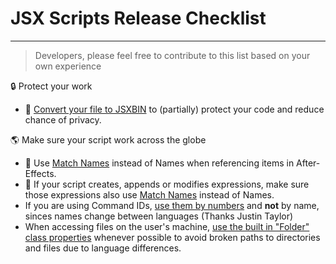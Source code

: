 # JSX Scripts Release Checklist
---
> Developers, please feel free to contribute to this list based on your own experience




🔒 Protect your work
* 🐑 [Convert your file to JSXBIN](https://extendscript.docsforadobe.dev/vscode-debugger/vscode-extension-features.html#exporting-as-binary) to (partially) protect your code and reduce chance of privacy.

🌎 Make sure your script work across the globe
* 🐑 Use [Match Names](/resources/matchNames.md) instead of Names when referencing items in After-Effects.
* 🐑 If your script creates, appends or modifies expressions, make sure those expressions also use [Match Names](/resources/matchNames.md) instead of Names.
* If you are using Command IDs, [use them by numbers](https://hyperbrew.co/blog/after-effects-command-ids/) and **not** by name, sinces names change between languages (Thanks Justin Taylor)
* When accessing files on the user's machine, [use the built in "Folder" class properties](https://extendscript.docsforadobe.dev/file-system-access/folder-object.html#folder-class-properties) whenever possible to avoid broken paths to directories and files due to language differences.
